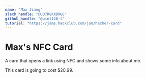 ```yaml
---
name: "Max Jiang"
slack_handle: "@U07R8KXDRGC"
github_handle: "@uint128-t"
tutorial: "https://jams.hackclub.com/jam/hacker-card"
---
```


# Max's NFC Card

<!-- Describe your board in 2-3 sentences. What are you making? What will it do? -->
A card that opens a link using NFC and shows some info about me.
<!-- How much is it going to cost? -->
This card is going to cost $20.99.
<!-- Tell us a little bit about your design process. What were some challenges? What helped? ***Totally optional*** -->
